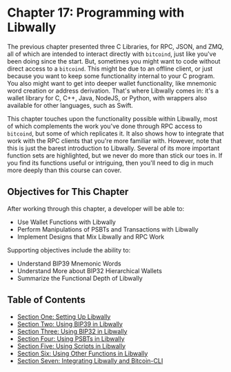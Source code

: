 # Chapter 17: Programming with Libwally

The previous chapter presented three C Libraries, for RPC, JSON, and ZMQ, all of which are intended to interact directly with `bitcoind`, just like you've been doing since the start. But, sometimes you might want to code without direct access to a `bitcoind`. This might be due to an offline client, or just because you want to keep some functionality internal to your C program. You also might want to get into deeper wallet functionality, like mnemonic word creation or address derivation. That's where Libwally comes in: it's a wallet library for C, C++, Java, NodeJS, or Python, with wrappers also available for other languages, such as Swift.

This chapter touches upon the functionality possible within Libwally, most of which complements the work you've done through RPC access to `bitcoind`, but some of which replicates it. It also shows how to integrate that work with the RPC clients that you're more familiar with. However, note that this is just the barest introduction to Libwally. Several of its more important function sets are highlighted, but we never do more than stick our toes in. If you find its functions useful or intriguing, then you'll need to dig in much more deeply than this course can cover.

## Objectives for This Chapter

After working through this chapter, a developer will be able to:

   * Use Wallet Functions with Libwally
   * Perform Manipulations of PSBTs and Transactions with Libwally
   * Implement Designs that Mix Libwally and RPC Work
   
Supporting objectives include the ability to:

  * Understand BIP39 Mnemonic Words
  * Understand More about BIP32 Hierarchical Wallets
  * Summarize the Functional Depth of Libwally
   
## Table of Contents

  * [Section One: Setting Up Libwally](17_1_Setting_Up_Libwally.md)
  * [Section Two: Using BIP39 in Libwally](17_2_Using_BIP39_in_Libwally.md)
  * [Section Three: Using BIP32 in Libwally](17_3_Using_BIP32_in_Libwally.md)
  * [Section Four: Using PSBTs in Libwally](17_4_Using_PSBTs_in_Libwally.md) 
  * [Section Five: Using Scripts in Libwally](17_5_Using_Scripts_in_Libwally.md)
  * [Section Six: Using Other Functions in Libwally](17_6_Using_Other_Functions_in_Libwally.md)
  * [Section Seven: Integrating Libwally and Bitcoin-CLI](17_7_Integrating_Libwally_and_Bitcoin-CLI.md)
